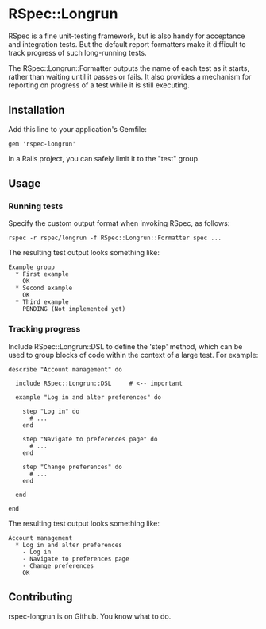 # RSpec::Longrun

RSpec is a fine unit-testing framework, but is also handy for acceptance and integration tests.  But the default report formatters make it difficult to track progress of such long-running tests.

The RSpec::Longrun::Formatter outputs the name of each test as it starts, rather than waiting until it passes or fails.  It also provides a mechanism for reporting on progress of a test while it is still executing.

## Installation

Add this line to your application's Gemfile:

    gem 'rspec-longrun'

In a Rails project, you can safely limit it to the "test" group.

## Usage

### Running tests

Specify the custom output format when invoking RSpec, as follows:

    rspec -r rspec/longrun -f RSpec::Longrun::Formatter spec ...

The resulting test output looks something like:

    Example group
      * First example
        OK
      * Second example
        OK
      * Third example
        PENDING (Not implemented yet)


### Tracking progress

Include RSpec::Longrun::DSL to define the 'step' method, which can be used to group blocks of code within the context of a large test.  For example:

    describe "Account management" do

      include RSpec::Longrun::DSL     # <-- important

      example "Log in and alter preferences" do

        step "Log in" do
          # ...
        end

        step "Navigate to preferences page" do
          # ...
        end

        step "Change preferences" do
          # ...
        end

      end

    end

The resulting test output looks something like:

    Account management
      * Log in and alter preferences
        - Log in
        - Navigate to preferences page
        - Change preferences
        OK

## Contributing

rspec-longrun is on Github. You know what to do.
